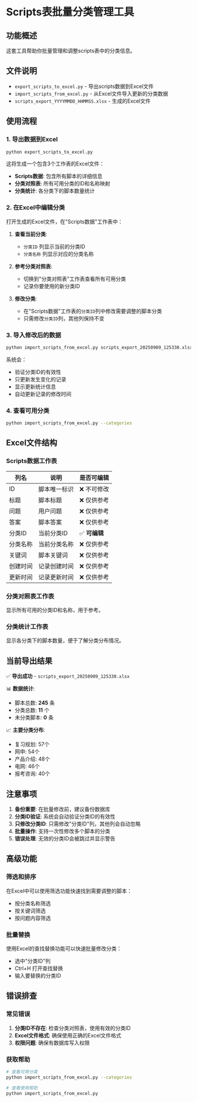 # Scripts表批量分类管理工具

## 功能概述

这套工具帮助你批量管理和调整scripts表中的分类信息。

## 文件说明

- `export_scripts_to_excel.py` - 导出scripts数据到Excel文件
- `import_scripts_from_excel.py` - 从Excel文件导入更新的分类数据
- `scripts_export_YYYYMMDD_HHMMSS.xlsx` - 生成的Excel文件

## 使用流程

### 1. 导出数据到Excel

```bash
python export_scripts_to_excel.py
```

这将生成一个包含3个工作表的Excel文件：
- **Scripts数据**: 包含所有脚本的详细信息
- **分类对照表**: 所有可用分类的ID和名称映射
- **分类统计**: 各分类下的脚本数量统计

### 2. 在Excel中编辑分类

打开生成的Excel文件，在"Scripts数据"工作表中：

1. **查看当前分类**: 
   - `分类ID` 列显示当前的分类ID
   - `分类名称` 列显示对应的分类名称

2. **参考分类对照表**:
   - 切换到"分类对照表"工作表查看所有可用分类
   - 记录你要使用的新分类ID

3. **修改分类**:
   - 在"Scripts数据"工作表的`分类ID`列中修改需要调整的脚本分类
   - 只需修改`分类ID`列，其他列保持不变

### 3. 导入修改后的数据

```bash
python import_scripts_from_excel.py scripts_export_20250909_125330.xlsx
```

系统会：
- 验证分类ID的有效性
- 只更新发生变化的记录
- 显示更新统计信息
- 自动更新记录的修改时间

### 4. 查看可用分类

```bash
python import_scripts_from_excel.py --categories
```

## Excel文件结构

### Scripts数据工作表
| 列名 | 说明 | 是否可编辑 |
|------|------|-----------|
| ID | 脚本唯一标识 | ❌ 不可修改 |
| 标题 | 脚本标题 | ❌ 仅供参考 |
| 问题 | 用户问题 | ❌ 仅供参考 |
| 答案 | 脚本答案 | ❌ 仅供参考 |
| 分类ID | 当前分类ID | ✅ **可编辑** |
| 分类名称 | 当前分类名称 | ❌ 仅供参考 |
| 关键词 | 脚本关键词 | ❌ 仅供参考 |
| 创建时间 | 记录创建时间 | ❌ 仅供参考 |
| 更新时间 | 记录更新时间 | ❌ 仅供参考 |

### 分类对照表工作表
显示所有可用的分类ID和名称，用于参考。

### 分类统计工作表
显示各分类下的脚本数量，便于了解分类分布情况。

## 当前导出结果

✅ **导出成功** - `scripts_export_20250909_125330.xlsx`

📊 **数据统计**:
- 脚本总数: **245** 条
- 分类总数: **11** 个  
- 未分类脚本: **0** 条

📈 **主要分类分布**:
- 复习规划: 57个
- 网申: 54个
- 产品介绍: 48个
- 电网: 46个
- 报考咨询: 40个

## 注意事项

1. **备份重要**: 在批量修改前，建议备份数据库
2. **分类ID验证**: 系统会自动验证分类ID的有效性
3. **只修改分类ID**: 只需修改"分类ID"列，其他列会自动忽略
4. **批量操作**: 支持一次性修改多个脚本的分类
5. **错误处理**: 无效的分类ID会被跳过并显示警告

## 高级功能

### 筛选和排序
在Excel中可以使用筛选功能快速找到需要调整的脚本：
- 按分类名称筛选
- 按关键词筛选  
- 按问题内容筛选

### 批量替换
使用Excel的查找替换功能可以快速批量修改分类：
- 选中"分类ID"列
- Ctrl+H 打开查找替换
- 输入要替换的分类ID

## 错误排查

### 常见错误
1. **分类ID不存在**: 检查分类对照表，使用有效的分类ID
2. **Excel文件格式**: 确保使用正确的Excel文件格式
3. **权限问题**: 确保有数据库写入权限

### 获取帮助
```bash
# 查看可用分类
python import_scripts_from_excel.py --categories

# 查看使用帮助
python import_scripts_from_excel.py
```